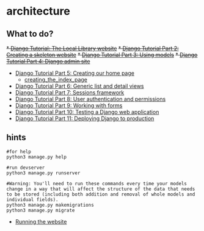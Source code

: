 # architecture

## What to do?

~~* [Django Tutorial: The Local Library website](https://developer.mozilla.org/en-US/docs/Learn/Server-side/Django/Tutorial_local_library_website)~~
~~* [Django Tutorial Part 2: Creating a skeleton website](https://developer.mozilla.org/en-US/docs/Learn/Server-side/Django/skeleton_website)~~
~~* [Django Tutorial Part 3: Using models](https://developer.mozilla.org/en-US/docs/Learn/Server-side/Django/Models)~~
~~* [Django Tutorial Part 4: Django admin site](https://developer.mozilla.org/en-US/docs/Learn/Server-side/Django/Admin_site)~~
* [Django Tutorial Part 5: Creating our home page](https://developer.mozilla.org/en-US/docs/Learn/Server-side/Django/Home_page)
    * [creating_the_index_page](https://developer.mozilla.org/en-US/docs/Learn/Server-side/Django/Home_page#creating_the_index_page)
* [Django Tutorial Part 6: Generic list and detail views](https://developer.mozilla.org/en-US/docs/Learn/Server-side/Django/Generic_views)
* [Django Tutorial Part 7: Sessions framework](https://developer.mozilla.org/en-US/docs/Learn/Server-side/Django/Sessions)
* [Django Tutorial Part 8: User authentication and permissions](https://developer.mozilla.org/en-US/docs/Learn/Server-side/Django/Authentication)
* [Django Tutorial Part 9: Working with forms](https://developer.mozilla.org/en-US/docs/Learn/Server-side/Django/Forms)
* [Django Tutorial Part 10: Testing a Django web application](https://developer.mozilla.org/en-US/docs/Learn/Server-side/Django/Testing)
* [Django Tutorial Part 11: Deploying Django to production](https://developer.mozilla.org/en-US/docs/Learn/Server-side/Django/Deployment)

## hints

```shell
#for help
python3 manage.py help

#run devserver
python3 manage.py runserver

#Warning: You'll need to run these commands every time your models change in a way that will affect the structure of the data that needs to be stored (including both addition and removal of whole models and individual fields).
python3 manage.py makemigrations
python3 manage.py migrate
```

* [Running the website](https://developer.mozilla.org/en-US/docs/Learn/Server-side/Django/skeleton_website#running_the_website)